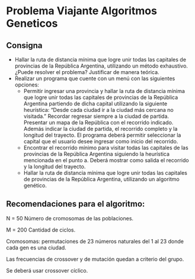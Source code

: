 # Problema Viajante Algoritmos Geneticos

## Consigna
- Hallar la ruta de distancia mínima que logre unir todas las capitales de provincias de la República Argentina, utilizando un método exhaustivo. ¿Puede resolver el problema? Justificar de manera teórica.
- Realizar un programa que cuente con un menú con las siguientes opciones:
  - Permitir ingresar una provincia y hallar la ruta de distancia mínima que logre unir todas las capitales de provincias de la República Argentina partiendo de dicha capital utilizando la siguiente heurística: “Desde cada ciudad ir a la ciudad más cercana no visitada.”  Recordar regresar siempre a la ciudad de partida. Presentar un mapa de la República con el recorrido indicado. Además   indicar la ciudad de partida, el recorrido completo y la longitud del trayecto. El programa deberá permitir seleccionar la capital que el usuario desee ingresar como inicio del recorrido.
  - Encontrar el recorrido mínimo para visitar todas las capitales de las provincias de la República Argentina siguiendo la heurística mencionada en el punto a. Deberá mostrar como salida el recorrido y la longitud del trayecto.
  - Hallar la ruta de distancia mínima que logre unir todas las capitales de provincias de la República Argentina, utilizando un algoritmo genético.

## Recomendaciones para el algoritmo:
N = 50 Número de cromosomas de las poblaciones.

M = 200 Cantidad de ciclos.

Cromosomas: permutaciones de 23 números naturales del 1 al 23 donde cada gen es una ciudad.

Las frecuencias de crossover y de mutación quedan a criterio del grupo.

Se deberá usar crossover cíclico.
